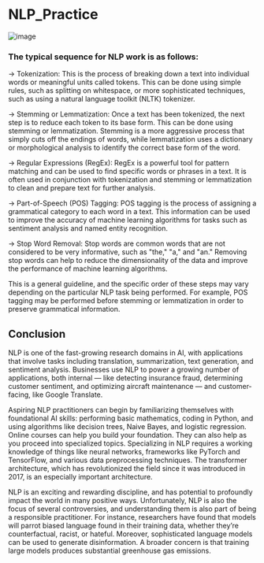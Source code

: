 # NLP_Practice

![image](https://github.com/Abhaykumar04/NLP_Practice/assets/112232080/d09e435c-9d73-40c1-80d3-807309df8a1f)

### The typical sequence for NLP work is as follows:

→ Tokenization: This is the process of breaking down a text into individual words or meaningful units called tokens. This can be done using simple rules, such as splitting on whitespace, or more sophisticated techniques, such as using a natural language toolkit (NLTK) tokenizer.

→ Stemming or Lemmatization: Once a text has been tokenized, the next step is to reduce each token to its base form. This can be done using stemming or lemmatization. Stemming is a more aggressive process that simply cuts off the endings of words, while lemmatization uses a dictionary or morphological analysis to identify the correct base form of the word.

→ Regular Expressions (RegEx): RegEx is a powerful tool for pattern matching and can be used to find specific words or phrases in a text. It is often used in conjunction with tokenization and stemming or lemmatization to clean and prepare text for further analysis.

→ Part-of-Speech (POS) Tagging: POS tagging is the process of assigning a grammatical category to each word in a text. This information can be used to improve the accuracy of machine learning algorithms for tasks such as sentiment analysis and named entity recognition.

→ Stop Word Removal: Stop words are common words that are not considered to be very informative, such as "the," "a," and "an." Removing stop words can help to reduce the dimensionality of the data and improve the performance of machine learning algorithms.

This is a general guideline, and the specific order of these steps may vary depending on the particular NLP task being performed. For example, POS tagging may be performed before stemming or lemmatization in order to preserve grammatical information.

## Conclusion
NLP is one of the fast-growing research domains in AI, with applications that involve tasks including translation, summarization, text generation, and sentiment analysis. Businesses use NLP to power a growing number of applications, both internal — like detecting insurance fraud, determining customer sentiment, and optimizing aircraft maintenance — and customer-facing, like Google Translate. 

Aspiring NLP practitioners can begin by familiarizing themselves with foundational AI skills: performing basic mathematics, coding in Python, and using algorithms like decision trees, Naive Bayes, and logistic regression. Online courses can help you build your foundation. They can also help as you proceed into specialized topics. Specializing in NLP requires a working knowledge of things like neural networks, frameworks like PyTorch and TensorFlow, and various data preprocessing techniques. The transformer architecture, which has revolutionized the field since it was introduced in 2017, is an especially important architecture.

NLP is an exciting and rewarding discipline, and has potential to profoundly impact the world in many positive ways. Unfortunately, NLP is also the focus of several controversies, and understanding them is also part of being a responsible practitioner. For instance, researchers have found that models will parrot biased language found in their training data, whether they’re counterfactual, racist, or hateful. Moreover, sophisticated language models can be used to generate disinformation. A broader concern is that training large models produces substantial greenhouse gas emissions.
